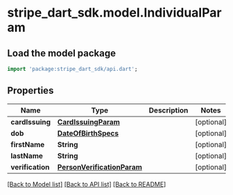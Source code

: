 # stripe_dart_sdk.model.IndividualParam

## Load the model package
```dart
import 'package:stripe_dart_sdk/api.dart';
```

## Properties
Name | Type | Description | Notes
------------ | ------------- | ------------- | -------------
**cardIssuing** | [**CardIssuingParam**](CardIssuingParam.md) |  | [optional] 
**dob** | [**DateOfBirthSpecs**](DateOfBirthSpecs.md) |  | [optional] 
**firstName** | **String** |  | [optional] 
**lastName** | **String** |  | [optional] 
**verification** | [**PersonVerificationParam**](PersonVerificationParam.md) |  | [optional] 

[[Back to Model list]](../README.md#documentation-for-models) [[Back to API list]](../README.md#documentation-for-api-endpoints) [[Back to README]](../README.md)


